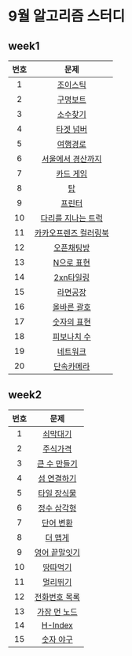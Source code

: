 # 9월 알고리즘 스터디

## week1

| 번호 |                                       문제                                       |
| :--: | :------------------------------------------------------------------------------: |
|  1   |       [조이스틱](https://programmers.co.kr/learn/courses/30/lessons/42860)       |
|  2   |       [구명보트](https://programmers.co.kr/learn/courses/30/lessons/42885)       |
|  3   |       [소수찾기](https://programmers.co.kr/learn/courses/30/lessons/42839)       |
|  4   |      [타겟 넘버](https://programmers.co.kr/learn/courses/30/lessons/43165)       |
|  5   |       [여행경로](https://programmers.co.kr/learn/courses/30/lessons/43164)       |
|  6   |  [서울에서 경산까지](https://programmers.co.kr/learn/courses/30/lessons/42899)   |
|  7   |      [카드 게임](https://programmers.co.kr/learn/courses/30/lessons/42896)       |
|  8   |          [탑](https://programmers.co.kr/learn/courses/30/lessons/42588)          |
|  9   |        [프린터](https://programmers.co.kr/learn/courses/30/lessons/42587)        |
|  10  |  [다리를 지나는 트럭](https://programmers.co.kr/learn/courses/30/lessons/42583)  |
|  11  | [카카오프렌즈 컬러링북](https://programmers.co.kr/learn/courses/30/lessons/1829) |
|  12  |      [오픈채팅방](https://programmers.co.kr/learn/courses/30/lessons/42888)      |
|  13  |      [N으로 표현](https://programmers.co.kr/learn/courses/30/lessons/42895)      |
|  14  |      [2xn타일링](https://programmers.co.kr/learn/courses/30/lessons/12900)       |
|  15  |       [라면공장](https://programmers.co.kr/learn/courses/30/lessons/42629)       |
|  16  |     [올바른 괄호](https://programmers.co.kr/learn/courses/30/lessons/12909)      |
|  17  |     [숫자의 표현](https://programmers.co.kr/learn/courses/30/lessons/12924)      |
|  18  |     [피보나치 수](https://programmers.co.kr/learn/courses/30/lessons/12945)      |
|  19  |       [네트워크](https://programmers.co.kr/learn/courses/30/lessons/43162)       |
|  20  |      [단속카메라](https://programmers.co.kr/learn/courses/30/lessons/42884)      |

## week2

| 번호 |                                       문제                                       |
| :--: | :------------------------------------------------------------------------------: |
|  1   |       [쇠막대기](https://programmers.co.kr/learn/courses/30/lessons/42585)       |
|  2   |       [주식가격](https://programmers.co.kr/learn/courses/30/lessons/42584)       |
|  3   |   [큰 수 만들기](https://programmers.co.kr/learn/courses/30/lessons/42883)       |
|  4   |    [섬 연결하기](https://programmers.co.kr/learn/courses/30/lessons/42861)       |
|  5   |    [타일 장식물](https://programmers.co.kr/learn/courses/30/lessons/43104)       |
|  6   |        [정수 삼각형](https://programmers.co.kr/learn/courses/30/lessons/43105)   |
|  7   |      [단어 변환](https://programmers.co.kr/learn/courses/30/lessons/43163)       |
|  8   |     [더 맵게](https://programmers.co.kr/learn/courses/30/lessons/42626)          |
|  9   | [영어 끝말잇기](https://programmers.co.kr/learn/courses/30/lessons/12981)        |
|  10  |           [땅따먹기](https://programmers.co.kr/learn/courses/30/lessons/12913)   |
|  11  |          [멀리뛰기](https://programmers.co.kr/learn/courses/30/lessons/12914)    |
|  12  |   [전화번호 목록](https://programmers.co.kr/learn/courses/30/lessons/42577)      |
|  13  |    [가장 먼 노드](https://programmers.co.kr/learn/courses/30/lessons/49189)      |
|  14  |      [H-Index](https://programmers.co.kr/learn/courses/30/lessons/42747)         |
|  15  |      [숫자 야구](https://programmers.co.kr/learn/courses/30/lessons/42841)       |
